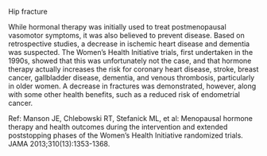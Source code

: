 Hip fracture

While hormonal therapy was initially used to treat postmenopausal vasomotor symptoms, it was also believed to prevent disease. Based on retrospective studies, a decrease in ischemic heart disease and dementia was suspected. The Women’s Health Initiative trials, first undertaken in the 1990s, showed that this was unfortunately not the case, and that hormone therapy actually increases the risk for coronary heart disease, stroke, breast cancer, gallbladder disease, dementia, and venous thrombosis, particularly in older women. A decrease in fractures was demonstrated, however, along with some other health benefits, such as a reduced risk of endometrial cancer.

Ref:  Manson JE, Chlebowski RT, Stefanick ML, et al: Menopausal hormone therapy and health outcomes during the intervention and extended poststopping phases of the Women’s Health Initiative randomized trials. JAMA 2013;310(13):1353-1368.